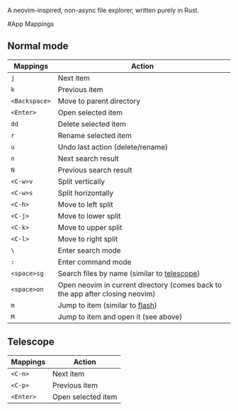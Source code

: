 A neovim-inspired, non-async file explorer, written purely in Rust.

#App Mappings

## Normal mode

| Mappings      | Action                                                                                          |
| ------------- | ----------------------------------------------------------------------------------------------- |
| `j`           | Next item                                                                                       |
| `k`           | Previous item                                                                                   |
| `<Backspace>` | Move to parent directory                                                                        |
| `<Enter>`     | Open selected item                                                                              |
| `dd`          | Delete selected item                                                                            |
| `r`           | Rename selected item                                                                            |
| `u`           | Undo last action (delete/rename)                                                                |
| `n`           | Next search result                                                                              |
| `N`           | Previous search result                                                                          |
| `<C-w>v`      | Split vertically                                                                                |
| `<C-w>s`      | Split horizontally                                                                              |
| `<C-h>`       | Move to left split                                                                              |
| `<C-j>`       | Move to lower split                                                                             |
| `<C-k>`       | Move to upper split                                                                             |
| `<C-l>`       | Move to right split                                                                             |
| `\`           | Enter search mode                                                                               |
| `:`           | Enter command mode                                                                              |
| `<space>sg`   | Search files by name (similar to [telescope](https://github.com/nvim-telescope/telescope.nvim)) |
| `<space>on`   | Open neovim in current directory (comes back to the app after closing neovim)                   |
| `m`           | Jump to item (similar to [flash](https://github.com/folke/flash.nvim))                          |
| `M`           | Jump to item and open it (see above)                                                            |

## Telescope

| Mappings  | Action             |
| --------- | ------------------ |
| `<C-n>`   | Next item          |
| `<C-p>`   | Previous item      |
| `<Enter>` | Open selected item |
